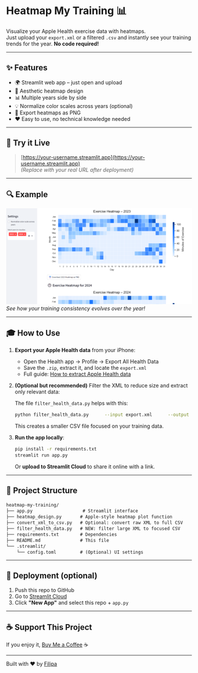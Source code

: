 # Heatmap My Training 📊

Visualize your Apple Health exercise data with heatmaps.  
Just upload your `export.xml` or a filtered `.csv` and instantly see your training trends for the year. **No code required!**

---

## ✨ Features

* 🌍 Streamlit web app – just open and upload  
* 🔢 Aesthetic heatmap design  
* 📊 Multiple years side by side  
* 💡 Normalize color scales across years (optional)  
* 📂 Export heatmaps as PNG  
* ❤️ Easy to use, no technical knowledge needed  

---

## 🔄 Try it Live

> [https://your-username.streamlit.app](https://your-username.streamlit.app)  
> *(Replace with your real URL after deployment)*

---

## 🔍 Example

![Example heatmap](examples/example.png)  
*See how your training consistency evolves over the year!*

---

## 🎓 How to Use

1. **Export your Apple Health data** from your iPhone:

   * Open the Health app → Profile → Export All Health Data  
   * Save the `.zip`, extract it, and locate the `export.xml`  
   * Full guide: [How to extract Apple Health data](https://medium.com/@filipacsr/how-to-extract-and-analyze-apple-health-data-with-r-7d28029d22bd)

2. **(Optional but recommended)** Filter the XML to reduce size and extract only relevant data:

   The file `filter_health_data.py` helps with this:
   ```bash
   python filter_health_data.py      --input export.xml      --output filtered_data.csv      --types HKWorkoutType HKQuantityTypeIdentifierDistanceWalkingRunning
   ```
   This creates a smaller CSV file focused on your training data.

3. **Run the app locally**:
   ```bash
   pip install -r requirements.txt
   streamlit run app.py
   ```

   Or **upload to Streamlit Cloud** to share it online with a link.

---

## 📁 Project Structure

```
heatmap-my-training/
├── app.py                   # Streamlit interface
├── heatmap_design.py       # Apple-style heatmap plot function
├── convert_xml_to_csv.py   # Optional: convert raw XML to full CSV
├── filter_health_data.py   # NEW: filter large XML to focused CSV
├── requirements.txt        # Dependencies
├── README.md               # This file
└── .streamlit/
    └── config.toml         # (Optional) UI settings
```

---

## 🚀 Deployment (optional)

1. Push this repo to GitHub  
2. Go to [Streamlit Cloud](https://streamlit.io/cloud)  
3. Click **"New App"** and select this repo + `app.py`

---

## ☕ Support This Project

If you enjoy it, [Buy Me a Coffee](https://www.buymeacoffee.com/filipacsr) ☕

---

Built with ❤️ by [Filipa](https://medium.com/@filipacsr)